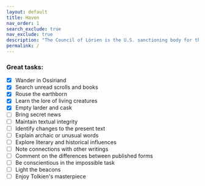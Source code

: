 ```yaml
---
layout: default
title: Haven
nav_order: 1
search_exclude: true
nav_exclude: true
description: "The Council of Lórien is the U.S. sanctioning body for the Middle-earth CCG."
permalink: /
---
```


### Great tasks: 
- [x] Wander in Ossiriand
- [x] Search unread scrolls and books
- [x] Rouse the earthborn
- [x] Learn the lore of living creatures
- [x] Empty larder and cask
- [ ] Bring secret news
- [ ] Maintain textual integrity 
- [ ] Identify changes to the present text
- [ ] Explain archaic or unusual words
- [ ] Explore literary and historical influences
- [ ] Note connections with other writings
- [ ] Comment on the differences between published forms
- [ ] Be conscientious in the impossible task
- [ ] Light the beacons
- [ ] Enjoy Tolkien's masterpiece
